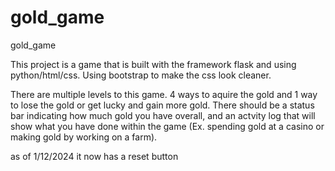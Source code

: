 # gold_game
gold_game

This project is a game that is built with the framework flask and using python/html/css. Using bootstrap to make the css look cleaner. 

There are multiple levels to this game. 4 ways to aquire the gold and 1 way to lose the gold or get lucky and gain more gold. There should be a status bar indicating how much gold you have overall, and an actvity log that will show what you have done within the game (Ex. spending gold at a casino or making gold by working on a farm).

as of 1/12/2024 it now has a reset button
